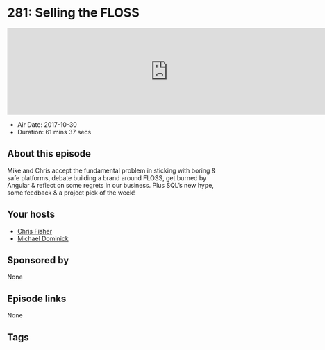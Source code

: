 # 281: Selling the FLOSS

<iframe src="https://player.fireside.fm/v2/MLf2ZzhC+7Dolp_3K?theme=dark" width="740" height="200" frameborder="0" scrolling="no"></iframe>

* Air Date: 2017-10-30
* Duration: 61 mins 37 secs

## About this episode

Mike and Chris accept the fundamental problem in sticking with boring & safe platforms, debate building a brand around FLOSS, get burned by Angular & reflect on some regrets in our business. Plus SQL’s new hype, some feedback & a project pick of the week!

## Your hosts
* [Chris Fisher](https://coder.show/hosts/chrislas)
* [Michael Dominick](https://coder.show/hosts/michael)

## Sponsored by

None



## Episode links

None



## Tags

